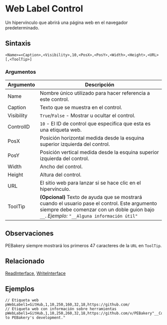 # Web Label Control

Un hipervínculo que abrirá una página web en el navegador predeterminado.

## Sintaxis

```pebakery
<Name>=<Caption>,<Visibility>,10,<PosX>,<PosY>,<Width>,<Height>,<URL>[,<ToolTip>]
```

### Argumentos

| Argumento | Descripción |
| --- | --- |
| Name | Nombre único utilizado para hacer referencia a este control. |
| Caption | Texto que se muestra en el control. |
| Visibility | `True`/`False` - Mostrar u ocultar el control. |
| ControlID | `10` - El ID de control que especifica que esta es una etiqueta web. |
| PosX | Posición horizontal medida desde la esquina superior izquierda del control. |
| PosY | Posición vertical medida desde la esquina superior izquierda del control. |
| Width | Ancho del control. |
| Height | Altura del control. |
| URL | El sitio web para lanzar si se hace clic en el hipervínculo. |
| ToolTip | **(Opcional)** Texto de ayuda que se mostrará cuando el usuario pase el control. Este argumento siempre debe comenzar con un doble guion bajo `__`. *Ejemplo:* `"__Alguna información útil"` |

## Observaciones

PEBakery siempre mostrará los primeros 47 caracteres de la `URL` en `ToolTip`.

## Relacionado

[ReadInterface](/Commands/Interface/ReadInterface.md), [WriteInterface](/Commands/Interface/WriteInterface.md)

## Ejemplos

```pebakery
// Etiqueta web
pWebLabel1=GitHub,1,10,250,160,32,18,https://github.com/
// Etiqueta web con información sobre herramientas
pWebLabel1=GitHub,1,10,250,260,32,18,https://github.com/v/PEBakery"__Contribute to PEBakery's development."
```
